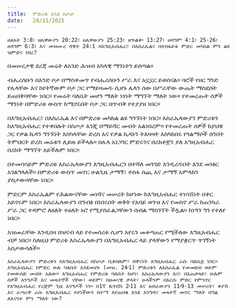 ```yaml
---
title:  ምድሪቱ እንደ ስጦታ
date:   24/11/2025
---
```


`ዘጸአት 3:8፣ ዘሌዋውያን 20:22፣ ዘሌዋውያን 25:23፣ ዘኍልቍ 13:27፣ ዘዳግም 4:1፣ 25-26፣ ዘዳግም 6:3፣ እና መዝሙረ ዳዊት 24:1 በእግዚአብሔር፣ በእስራኤልና በተስፋይቱ ምድር መካከል ምን ልዩ ዝምድና ነበረ?`

በመሠረታዊ ደረጃ መሬት ለአንድ ሕዝብ አካላዊ ማንነትን ይሰጣል።

ብሔረሰቡን በአንድ ቦታ በማስቀመጥ የብሔረሰቡን ሥራ እና አኗኗር ይወስናል። ባሮች የዘር ግንድ የሌላቸው እና ከየትኛውም ቦታ ጋር የማይዛመዱ ሲሆኑ ሌላን ሰው በሥራቸው ውጤት ማስደሰት ይጠበቅባቸው ነበር። የመሬት ባለቤት መሆን ማለት ነፃነት ማግኘት ማለት ነው። የተመረጡት ሰዎች ማንነት በምድሪቱ ውስጥ ከሚኖሩበት ቦታ ጋር በጥብቅ የተያያዘ ነበር።

በእግዚአብሔር፣ በእስራኤል እና በምድሪቱ መካከል ልዩ ግንኙነት ነበር። እስራኤላውያን ምድሪቱን ከእግዚአብሔር የተቀበሉት በስጦታ እንጂ በማይሻር መብት አልነበረም። የተመረጡት ሰዎች ከያህዌ ጋር የቃል ኪዳን ግንኙነት እስካላቸው ድረስ እና የቃል ኪዳኑን ትእዛዛት እስካከበሩ የጎልማሶች ሰንበት ትምህርት ድረስ መሬቱን ሊይዙ ይችላሉ። በሌላ አነጋገር ምድሩንና በረከቶቿን ያለ እግዚአብሔር በረከት ማግኘት አይችሉም ነበር።

በተመሳሳይም ምድሪቱ እስራኤላውያን እግዚአብሔርን በተሻለ መንገድ እንዲረዱበት እንደ መነፅር አገልግላለች። በምድሪቱ ውስጥ መኖር ሁልጊዜ ታማኝ፣ ተስፋ ሰጪ እና ታማኝ አምላክን ያስታውሳቸው ነበር።

ምድርም እስራኤልም የሕልውናቸው መነሻና መሠረት ከሆነው ከእግዚአብሔር ተነሳሽነት በቀር አይኖሩም ነበር። እስራኤላውያን በግብፅ በነበሩበት ወቅት የአባይ ወንዝ እና የመስኖ ሥራ ከጠንካራ ሥራ ጋር ተዳምሮ ለዕለት ተዕለት ኑሮ የሚያስፈልጋቸውን ሰብል ማስገኘት ችሏል። ከነዓን ግን የተለየ ነበር።

አዝመራቸው እንዲበዛ በዝናብ ላይ የተመሰረቱ ሲሆን አየሩን መቆጣጠር የሚችለው እግዚአብሔር ብቻ ነበር። ስለዚህ ምድሪቱ እስራኤላውያን በእግዚአብሔር ላይ ያላቸውን የማያቋርጥ ጥገኝነት አስታውሳለች።

`እስራኤላውያን ምድሪቱን ከእግዚአብሔር በስጦታ ቢቀበሉም፣ በዋናነት እግዚአብሔር ራሱ ባለቤቷ ነበር። እግዚአብሔር የምድር ሁሉ ባለቤት እንደመሆኑ (መዝ. 24፡1) ምድሪቱን ለእስራኤል የመመደብ ወይም የመውሰድ መብት አለው። እግዚአብሔር የምድሪቱ ባለቤት ከሆነ፣ እስራኤላውያን እና፣ በአጠቃላይ፣ ሁሉም ሰዎች እንግዶች እና መጻተኞች ናቸው፣ ወይም፣ በዘመናዊ ቃላት፣ ሁላችንም በእርሱ ምድር የምንኖር የእግዚአብሔር የረጅም ጊዜ እንግዶች ነን። በ1ኛ ጴጥሮስ 2፡11 እና ዕብራውያን 11፡9-13 መሠረት፣ ቀያሽ እና ፈጣሪዋ ራሱ እግዚአብሔር የሆነችውን ከተማ እየጠበቁ እንደ እንግዳና መጻተኛ መኖር ማለት በግል ለእናንተ ምን ማለት ነው?`
